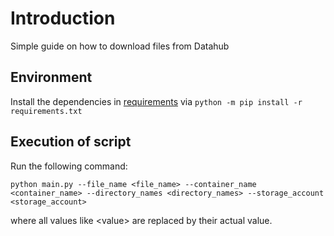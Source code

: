 # Introduction
Simple guide on how to download files from Datahub

## Environment
Install the dependencies in [requirements](requirements.txt) via `python -m pip install -r requirements.txt`

## Execution of script
Run the following command:

`python main.py --file_name <file_name> --container_name <container_name> --directory_names <directory_names> --storage_account <storage_account>`

where all values like \<value\> are replaced by their actual value.

